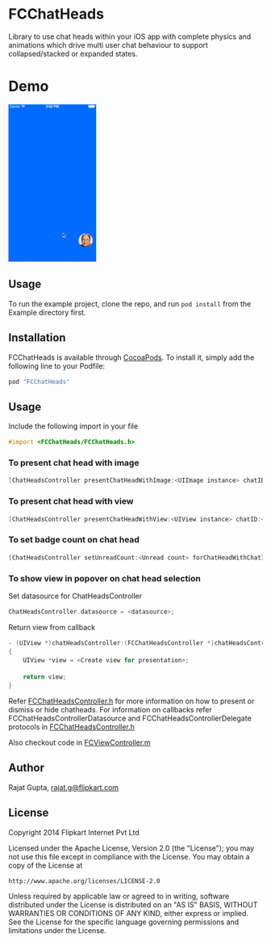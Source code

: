 # FCChatHeads

Library to use chat heads within your iOS app with complete physics and animations which drive multi user chat behaviour to support collapsed/stacked or expanded states.

# Demo
![chat heads demo](/Example/Demo/FCDemo.gif?raw=true)

## Usage

To run the example project, clone the repo, and run `pod install` from the Example directory first.


## Installation

FCChatHeads is available through [CocoaPods](http://cocoapods.org). To install
it, simply add the following line to your Podfile:

```ruby
pod "FCChatHeads"
```
## Usage

Include the following import in your file

```objective-c
#import <FCChatHeads/FCChatHeads.h>
```

### To present chat head with image

```objective-c
[ChatHeadsController presentChatHeadWithImage:<UIImage instance> chatID:<Unique identifier>];
```

### To present chat head with view

```objective-c
[ChatHeadsController presentChatHeadWithView:<UIView instance> chatID:<Unique identifier>];
```

### To set badge count on chat head

```objective-c
[ChatHeadsController setUnreadCount:<Unread count> forChatHeadWithChatID:<Unique identifier>];
```

### To show view in popover on chat head selection

Set datasource for ChatHeadsController

```objective-c
ChatHeadsController.datasource = <datasource>;
```

Return view from callback

```objective-c
- (UIView *)chatHeadsController:(FCChatHeadsController *)chatHeadsController viewForPopoverForChatHeadWithChatID:(NSString *)chatID
{
    UIView *view = <Create view for presentation>;

    return view;
}

```

Refer [FCChatHeadsController.h](Pod/Classes/FCChatHeadsController.h) for more information on how to present or dismiss or hide chatheads.
For information on callbacks refer FCChatHeadsControllerDatasource and FCChatHeadsControllerDelegate protocols in [FCChatHeadsController.h](Pod/Classes/FCChatHeadsController.h)

Also checkout code in [FCViewController.m](Example/FCChatHeads/FCViewController.m)



## Author

Rajat Gupta, rajat.g@flipkart.com

## License

Copyright 2014 Flipkart Internet Pvt Ltd

Licensed under the Apache License, Version 2.0 (the "License");
you may not use this file except in compliance with the License.
You may obtain a copy of the License at

    http://www.apache.org/licenses/LICENSE-2.0

Unless required by applicable law or agreed to in writing, software
distributed under the License is distributed on an "AS IS" BASIS,
WITHOUT WARRANTIES OR CONDITIONS OF ANY KIND, either express or implied.
See the License for the specific language governing permissions and
limitations under the License.
